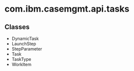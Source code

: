 # com.ibm.casemgmt.api.tasks

## Classes

- DynamicTask
- LaunchStep
- StepParameter
- Task
- TaskType
- WorkItem